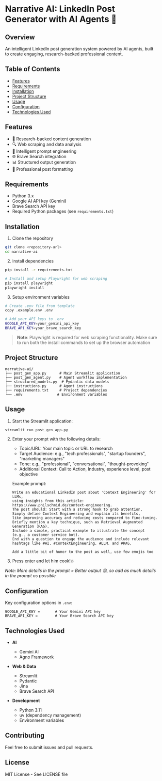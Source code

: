 # Narrative AI: LinkedIn Post Generator with AI Agents 🤖

## Overview
An intelligent LinkedIn post generation system powered by AI agents, built to create engaging, research-backed professional content.

## Table of Contents
- [Features](#features)
- [Requirements](#requirements)
- [Installation](#installation)
- [Project Structure](#project-structure)
- [Usage](#usage)
- [Configuration](#configuration)
- [Technologies Used](#technologies-used)

## Features
- 🎯 Research-backed content generation
- 🔍 Web scraping and data analysis
- 📝 Intelligent prompt engineering
- 🌐 Brave Search integration
- 📊 Structured output generation
- 🎨 Professional post formatting

## Requirements
- Python 3.x
- Google AI API key (Gemini)
- Brave Search API key
- Required Python packages (see `requirements.txt`)

## Installation
1. Clone the repository
```bash
git clone <repository-url>
cd narrative-ai
```

2. Install dependencies
```bash
pip install -r requirements.txt

# Install and setup Playwright for web scraping
pip install playwright
playwright install
```

3. Setup environment variables
```bash
# Create .env file from template
copy .example.env .env

# Add your API keys to .env
GOOGLE_API_KEY=your_gemini_api_key
BRAVE_API_KEY=your_brave_search_key
```

> **Note**: Playwright is required for web scraping functionality. Make sure to run both the install commands to set up the browser automation

## Project Structure
```
narrative-ai/
├── post_gen_app.py      # Main Streamlit application
├── post_gen_agent.py    # Agent workflow implementation
├── structured_models.py  # Pydantic data models
├── instructions.py      # Agent instructions
├── requirements.txt     # Project dependencies
└── .env                # Environment variables
```

## Usage
1. Start the Streamlit application:
```bash
streamlit run post_gen_app.py
```

2. Enter your prompt with the following details:
   - Topic/URL: Your main topic or URL to research
   - Target Audience: e.g., "tech professionals", "startup founders", "marketing managers"
   - Tone: e.g., "professional", "conversational", "thought-provoking"
   - Additional Context: Call to Action, Industry, experience level, post objective

   Example prompt:
   ```
   Write an educational LinkedIn post about 'Context Engineering' for LLMs,
   using insights from this article: https://www.philschmid.de/context-engineering. 
   The post should: Start with a strong hook to grab attention. 
   Simply define Context Engineering and explain its benefits, 
   like improving accuracy and reducing costs compared to fine-tuning. 
   Briefly mention a key technique, such as Retrieval Augmented Generation (RAG). 
   Include a simple, practical example to illustrate the concept (e.g., a customer service bot). 
   End with a question to engage the audience and include relevant hashtags like #AI, #ContextEngineering, #LLM, and #RAG.

   Add a little bit of humor to the post as well, use few emojis too

   ```

3. Press enter and let him cook!🔥

*Note: More details in the prompt = Better output 😉, so add as much details in the prompt as possible*

## Configuration
Key configuration options in `.env`:
```
GOOGLE_API_KEY =       # Your Gemini API key
BRAVE_API_KEY =        # Your Brave Search API key
```

## Technologies Used
- **AI**
  - Gemini AI
  - Agno Framework

- **Web & Data**
  - Streamlit
  - Pydantic
  - Jina
  - Brave Search API

- **Development**
  - Python 3.11
  - uv (dependency management)
  - Environment variables

## Contributing
Feel free to submit issues and pull requests.

## License
MIT License - See LICENSE file
